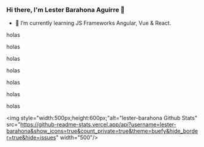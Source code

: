 ### Hi there, I'm Lester Barahona Aguirre 👋

<!--
**lester-barahona/lester-barahona** is a ✨ _special_ ✨ repository because its `README.md` (this file) appears on your GitHub profile.

Here are some ideas to get you started:

- 🔭 I’m currently working on ...
- 🌱 I’m currently learning ...
- 👯 I’m looking to collaborate on ...
- 🤔 I’m looking for help with ...
- 💬 Ask me about ...
- 📫 How to reach me: ...
- 😄 Pronouns: ...
- ⚡ Fun fact: ...
-->

- 🌱 I’m currently learning JS Frameworks Angular, Vue & React. 

<p>holas</p>
<p>holas</p>
<p>holas</p>
<p>holas</p>
<p>holas</p>
<p>holas</p>
<p>holas</p>
<!--
<p align="right">
  <img src ="https://github-readme-stats.vercel.app/api?username=lester-barahona&show_icons=true&count_private=true&theme=default&hide_border=true&hide=issues,contribs">
</p>-->


<img style="width:500px;height:600px;"alt="lester-barahona Github Stats" src="https://github-readme-stats.vercel.app/api?username=lester-barahona&show_icons=true&count_private=true&theme=buefy&hide_border=true&hide=issues" width="500"/>
<!--
<img alt="lester-barahona's Top Languages Stats" src="https://github-readme-stats.vercel.app/api/top-langs/?username=lester-barahona&hide=smalltalk&theme=buefy&layout=compact&hide_border=true" width="500"/>
-->
